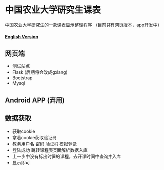 # 中国农业大学研究生课表
中国农业大学研究生的一款课表显示整理程序 （目前只有网页版本，app开发中）

#### [English Version](./README.md)

## 网页端
- [测试站点](https://schedule.cabbsir.com)
- Flask (后期将会改成golang)
- Bootstrap
- Mysql

## Android APP (弃用)

## 数据获取
- 获取cookie
- 拿着cookie获取验证码
- 教务用户名 密码 验证码 模拟登录
- 登陆成功 跳转课程表页面解析数据入库
- 上一步中没有标出时间的课程，去开课时间中查询并入库
- 显示即可
